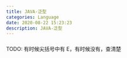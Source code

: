 ```yaml
---
title: JAVA-泛型
categories: Language
date: 2020-08-22 15:23:23
description: JAVA-泛型
---
```


###

TODO: 有时候尖括号中有 E，有时候没有，查清楚

##
